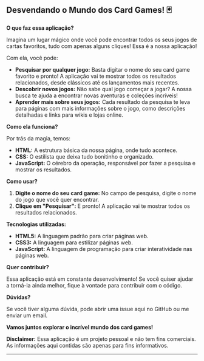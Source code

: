 ## Desvendando o Mundo dos Card Games! 🃏

**O que faz essa aplicação?**

Imagina um lugar mágico onde você pode encontrar todos os seus jogos de cartas favoritos, tudo com apenas alguns cliques! Essa é a nossa aplicação! 

Com ela, você pode:

* **Pesquisar por qualquer jogo:** Basta digitar o nome do seu card game favorito e pronto! A aplicação vai te mostrar todos os resultados relacionados, desde clássicos até os lançamentos mais recentes.
* **Descobrir novos jogos:** Não sabe qual jogo começar a jogar? A nossa busca te ajuda a encontrar novas aventuras e coleções incríveis!
* **Aprender mais sobre seus jogos:** Cada resultado da pesquisa te leva para páginas com mais informações sobre o jogo, como descrições detalhadas e links para wikis e lojas online.

**Como ela funciona?**

Por trás da magia, temos:

* **HTML:** A estrutura básica da nossa página, onde tudo acontece.
* **CSS:** O estilista que deixa tudo bonitinho e organizado.
* **JavaScript:** O cérebro da operação, responsável por fazer a pesquisa e mostrar os resultados.

**Como usar?**

1. **Digite o nome do seu card game:** No campo de pesquisa, digite o nome do jogo que você quer encontrar.
2. **Clique em "Pesquisar":** E pronto! A aplicação vai te mostrar todos os resultados relacionados.

**Tecnologias utilizadas:**

* **HTML5:** A linguagem padrão para criar páginas web.
* **CSS3:** A linguagem para estilizar páginas web.
* **JavaScript:** A linguagem de programação para criar interatividade nas páginas web.

**Quer contribuir?**

Essa aplicação está em constante desenvolvimento! Se você quiser ajudar a torná-la ainda melhor, fique à vontade para contribuir com o código. 

**Dúvidas?**

Se você tiver alguma dúvida, pode abrir uma issue aqui no GitHub ou me enviar um email. 

**Vamos juntos explorar o incrível mundo dos card games!** 

**Disclaimer:** Essa aplicação é um projeto pessoal e não tem fins comerciais. As informações aqui contidas são apenas para fins informativos.

---
